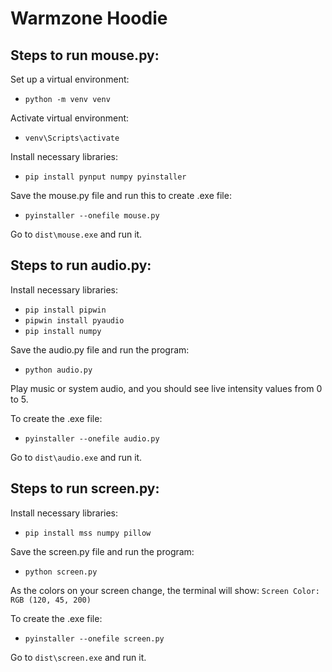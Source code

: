 # Warmzone Hoodie

## Steps to run mouse.py:
Set up a virtual environment:
- `python -m venv venv`

Activate virtual environment:
- `venv\Scripts\activate`

Install necessary libraries:
- `pip install pynput numpy pyinstaller`
  
Save the mouse.py file and run this to create .exe file:
- `pyinstaller --onefile mouse.py`
  
Go to `dist\mouse.exe` and run it.

## Steps to run audio.py:
Install necessary libraries:
- `pip install pipwin`
- `pipwin install pyaudio`
- `pip install numpy`

Save the audio.py file and run the program:
- `python audio.py`
  
Play music or system audio, and you should see live intensity values from 0 to 5.

To create the .exe file:
- `pyinstaller --onefile audio.py`

Go to `dist\audio.exe` and run it.

## Steps to run screen.py:
Install necessary libraries:
- `pip install mss numpy pillow`

Save the screen.py file and run the program:
- `python screen.py`
  
As the colors on your screen change, the terminal will show: 
`Screen Color: RGB (120, 45, 200)`

To create the .exe file:
- `pyinstaller --onefile screen.py`

Go to `dist\screen.exe` and run it.
